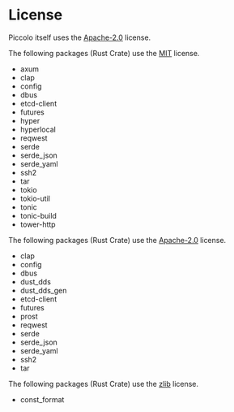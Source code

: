 <!--
SPDX-FileCopyrightText: Copyright 2024 LG Electronics Inc.

SPDX-License-Identifier: Apache-2.0
-->

# License

Piccolo itself uses the [Apache-2.0](/LICENSES/Apache-2.0.txt) license.

The following packages (Rust Crate) use the [MIT](/LICENSES/MIT.txt) license.

- axum
- clap
- config
- dbus
- etcd-client
- futures
- hyper
- hyperlocal
- reqwest
- serde
- serde_json
- serde_yaml
- ssh2
- tar
- tokio
- tokio-util
- tonic
- tonic-build
- tower-http

The following packages (Rust Crate) use the [Apache-2.0](/LICENSES/Apache-2.0.txt) license.

- clap
- config
- dbus
- dust_dds
- dust_dds_gen
- etcd-client
- futures
- prost
- reqwest
- serde
- serde_json
- serde_yaml
- ssh2
- tar

The following packages (Rust Crate) use the [zlib](/LICENSES/zlib.txt) license.

- const_format
